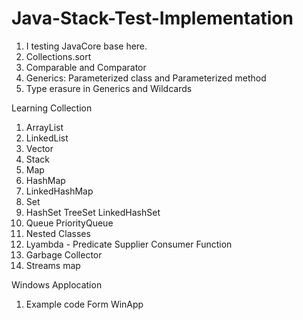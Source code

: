 # Java-Stack-Test-Implementation
1. I testing JavaCore base here.
2. Collections.sort 
3. Comparable and Comparator
4. Generics: Parameterized class and Parameterized method
5. Type erasure in Generics and Wildcards

Learning Collection
1. ArrayList
2. LinkedList
3. Vector
4. Stack
5. Map
6. HashMap
7. LinkedHashMap
8. Set
9. HashSet TreeSet LinkedHashSet
10. Queue PriorityQueue
11. Nested Classes
12. Lyambda - Predicate Supplier Consumer Function
13. Garbage Collector
14. Streams map


Windows Applocation
1. Example code Form WinApp